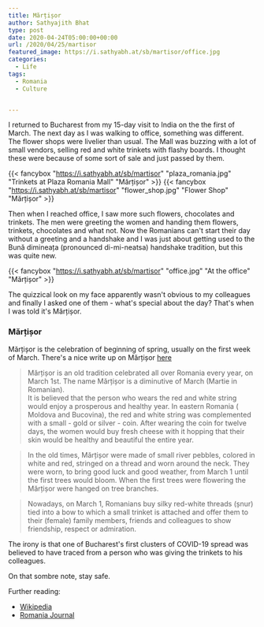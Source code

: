 ```yaml
---
title: Mărțișor
author: Sathyajith Bhat
type: post
date: 2020-04-24T05:00:00+00:00
url: /2020/04/25/martisor
featured_image: https://i.sathyabh.at/sb/martisor/office.jpg
categories:
  - Life
tags:
  - Romania
  - Culture


---
```


I returned to Bucharest from my 15-day visit to India on the the first of March. The next day as I was walking to office, something was different. The flower shops were livelier than usual. The Mall was buzzing with a lot of small vendors, selling red and white trinkets with flashy boards. I thought these were because of some sort of sale and just passed by them. 

{{< fancybox "https://i.sathyabh.at/sb/martisor" "plaza_romania.jpg" "Trinkets at Plaza Romania Mall" "Mărțișor" >}}
{{< fancybox "https://i.sathyabh.at/sb/martisor" "flower_shop.jpg" "Flower Shop" "Mărțișor" >}}

Then when I reached office, I saw more such flowers, chocolates and trinkets. The men were greeting the women and handing them flowers, trinkets, chocolates and what not. Now the Romanians can't start their day without a greeting and a handshake and I was just about getting used to the Bună dimineața (pronounced di-mi-neatsa) handshake tradition, but this was quite new. 

{{< fancybox "https://i.sathyabh.at/sb/martisor" "office.jpg" "At the office" "Mărțișor" >}}

The quizzical look on my face apparently wasn't obvious to my colleagues and finally I asked one of them - what's special about the day? That's when I was told it's Mărțișor.


### Mărțișor

Mărțișor is the celebration of beginning of spring, usually on the first week of March. There's a nice write up on Mărțișor [here](http://romaniatourism.com/martisor.html)

> Mărțișor is an old tradition celebrated all over Romania every year, on March 1st. The name Mărțișor is a diminutive of March (Martie in Romanian).                                                                                        
> It is believed that the person who wears the red and white string would enjoy a prosperous and healthy year.
> In eastern Romania ( Moldova and Bucovina), the red and white string was complemented with a small - gold or silver - coin. After wearing the coin for twelve days, the women would buy fresh cheese with it hopping that their skin would be healthy and beautiful the entire year.

> In the old times, Mărțișor were made of small river pebbles, colored in white and red, stringed on a thread and worn around the neck. They were worn, to bring good luck and good weather, from March 1 until the first trees would bloom. When the first trees were flowering the Mărțișor were hanged on tree branches.

> Nowadays, on March 1, Romanians buy silky red-white threads (șnur) tied into a bow to which a small trinket is attached and offer them to their (female) family members, friends and colleagues to show friendship, respect or admiration.

The irony is that one of Bucharest's first clusters of COVID-19 spread was believed to have traced from a person who was giving the trinkets to his colleagues.

On that sombre note, stay safe. 


Further reading:

- [Wikipedia](https://en.wikipedia.org/wiki/M%C4%83r%C8%9Bi%C8%99or)
- [Romania Journal](https://www.romaniajournal.ro/spare-time/martisor-and-babele-two-romanian-popular-traditions-fighting-winter-conjuring-spring/)
